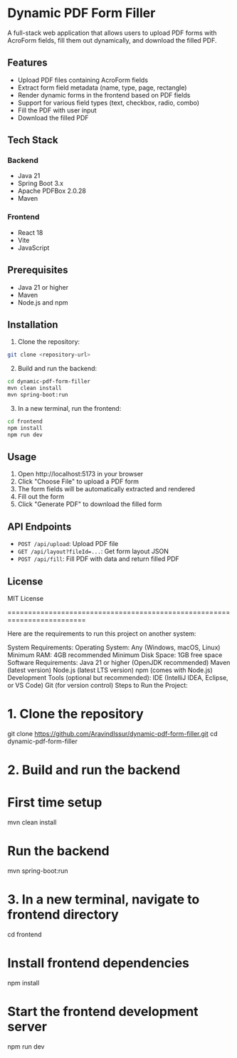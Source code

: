 # Dynamic PDF Form Filler

A full-stack web application that allows users to upload PDF forms with AcroForm fields, fill them out dynamically, and download the filled PDF.

## Features

- Upload PDF files containing AcroForm fields
- Extract form field metadata (name, type, page, rectangle)
- Render dynamic forms in the frontend based on PDF fields
- Support for various field types (text, checkbox, radio, combo)
- Fill the PDF with user input
- Download the filled PDF

## Tech Stack

### Backend
- Java 21
- Spring Boot 3.x
- Apache PDFBox 2.0.28
- Maven

### Frontend
- React 18
- Vite
- JavaScript

## Prerequisites

- Java 21 or higher
- Maven
- Node.js and npm

## Installation

1. Clone the repository:
```bash
git clone <repository-url>
```

2. Build and run the backend:
```bash
cd dynamic-pdf-form-filler
mvn clean install
mvn spring-boot:run
```

3. In a new terminal, run the frontend:
```bash
cd frontend
npm install
npm run dev
```

## Usage

1. Open http://localhost:5173 in your browser
2. Click "Choose File" to upload a PDF form
3. The form fields will be automatically extracted and rendered
4. Fill out the form
5. Click "Generate PDF" to download the filled form

## API Endpoints

- `POST /api/upload`: Upload PDF file
- `GET /api/layout?fileId=...`: Get form layout JSON
- `POST /api/fill`: Fill PDF with data and return filled PDF

## License

MIT License

=========================================================================

Here are the requirements to run this project on another system:

System Requirements:
Operating System: Any (Windows, macOS, Linux)
Minimum RAM: 4GB recommended
Minimum Disk Space: 1GB free space
Software Requirements:
Java 21 or higher (OpenJDK recommended)
Maven (latest version)
Node.js (latest LTS version)
npm (comes with Node.js)
Development Tools (optional but recommended):
IDE (IntelliJ IDEA, Eclipse, or VS Code)
Git (for version control)
Steps to Run the Project:

# 1. Clone the repository
git clone https://github.com/AravindIssur/dynamic-pdf-form-filler.git
cd dynamic-pdf-form-filler

# 2. Build and run the backend
# First time setup
mvn clean install

# Run the backend
mvn spring-boot:run

# 3. In a new terminal, navigate to frontend directory
cd frontend

# Install frontend dependencies
npm install

# Start the frontend development server
npm run dev



